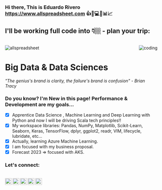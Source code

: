 ### Hi there, This is Eduardo Rivero https://www.allspreadsheet.com :+1::rocket::computer::pushpin::bar_chart::chart_with_upwards_trend:

## I'll be working full code into 👇🏼 - plan your trip:

<br>![allspreadsheet](https://github.com/Edriv-DS/Edriv-DS/issues/1#issue-1110267315) <img align="right" srcset="https://github.com/Edriv-DS/Edriv-DS/assets/98086978/6877542c-ca94-47c0-a606-8e25adae63d8 400w, https://github.com/Edriv-DS/Edriv-DS/assets/98086978/6877542c-ca94-47c0-a606-8e25adae63d8 500w" sizes="(max-width: 400px) 350px, 500px" src="https://github.com/Edriv-DS/Edriv-DS/assets/98086978/6877542c-ca94-47c0-a606-8e25adae63d8" alt="coding">

# Big Data & Data Sciences

*"The genius's brand is clarity, the failure's brand is confusion" - Brian Tracy*

 ### Do you know? I'm New in this page! Performance & Development are my goals...

- [X] Apprentice Data Science , Machine Learning and Deep Learning with Python and now I will be driving Scala tech principles!!
- [X] My workspace libraries: Pandas, NumPy, Matplotlib, Scikit-Learn, Seaborn, Keras, TensorFlow, dplyr, ggplot2, readr, VIM, lifecycle, lubridate, etc...
- [X] Actually, learning Azure Machine Learning.
- [X] I am focused with my business proposal.
- [X] Forecast 2023 => focused with AKS.

### Let's connect:

<br>
<a href="https://www.linkedin.com/in/reduardoj/">
  <img align="left" alt="LinkedIn" width="22px" src="https://cdn.jsdelivr.net/npm/simple-icons@v3/icons/linkedin.svg" />
 </a>
 <a href="https://www.instagram.com/reduardoj/?hl=es">
  <img align="left" alt="Instagram" width="22px" src="https://cdn.jsdelivr.net/npm/simple-icons@v3/icons/instagram.svg" />
 </a>
 <a href="https://www.twitter.com/EduardoR1105">
  <img align="left" alt="Twitter" width="22px" src="https://www.allspreadsheet.com/wp-content/uploads/2023/10/X-icon.svg" />
 </a>
  <a href="mailto:eduardo.rivero@allspreadsheet.com?Subject=Mail%20asunto%20personalizado%20aqui">
  <img align="left" alt="mail" width="22px" src="https://cdn.jsdelivr.net/npm/simple-icons@3.13.0/icons/mail-dot-ru.svg" />
 </a>
  </a>
  <a href="https://www.tiktok.com/@allspreadsheet">
  <img align="left" alt="mail" width="22px" src="https://cdn.jsdelivr.net/npm/simple-icons@3.13.0/icons/tiktok.svg" />
 </a>
 </br>
